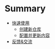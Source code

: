 # Summary

- [快速使用](./chapter_0.md)
  - [创建新仓库](./chapter_1.md)
  - [配置并更新内容](./chapter_2.md)
- [反馈&交流](./chapter_3.md)
